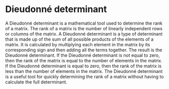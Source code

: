 # Dieudonné determinant

A Dieudonné determinant is a mathematical tool used to determine the rank of a matrix. The rank of a matrix is the number of linearly independent rows or columns of the matrix. A Dieudonné determinant is a type of determinant that is made up of the sum of all possible products of the elements of a matrix. It is calculated by multiplying each element in the matrix by its corresponding sign and then adding all the terms together. The result is the Dieudonné determinant. If the Dieudonné determinant is not equal to zero, then the rank of the matrix is equal to the number of elements in the matrix. If the Dieudonné determinant is equal to zero, then the rank of the matrix is less than the number of elements in the matrix. The Dieudonné determinant is a useful tool for quickly determining the rank of a matrix without having to calculate the full determinant.
